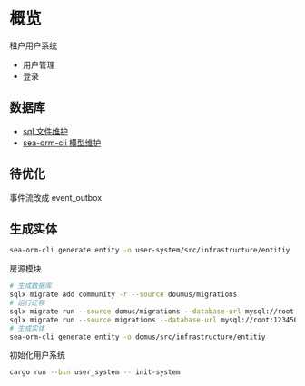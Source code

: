 # 概览

租户用户系统

- 用户管理
- 登录

## 数据库

- [sql 文件维护](https://github.com/launchbadge/sqlx/blob/main/sqlx-cli/README.md)
- [sea-orm-cli 模型维护](https://www.sea-ql.org/SeaORM/docs/generate-entity/sea-orm-cli/)

## 待优化

事件流改成 event_outbox

## 生成实体

```bash
sea-orm-cli generate entity -o user-system/src/infrastructure/entitiy
```

房源模块

```bash
# 生成数据库
sqlx migrate add community -r --source doumus/migrations
# 运行迁移
sqlx migrate run --source domus/migrations --database-url mysql://root:123456@localhost/domus
sqlx migrate run --source migrations --database-url mysql://root:123456@localhost/meida
# 生成实体
sea-orm-cli generate entity -o domus/src/infrastructure/entitiy
```

初始化用户系统

```bash
cargo run --bin user_system -- init-system
```
